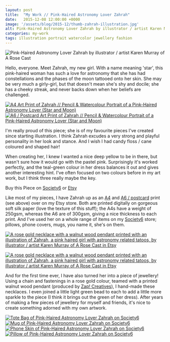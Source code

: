 ```yaml
---
layout: post
title:  "My Work // Pink-Haired Astronomy Lover Zahrah"
date:   2015-12-08 12:00:00 +0000
image: '/assets/blog/2015-12/thumb-zahrah-illustration.jpg'
alt: Pink-Haired Astronomy Lover Zahrah by illustrator / artist Karen Murray of A Rose Cast
categories: my-work
tags: illustration portrait watercolor jewellery fashion
---
```


![Pink-Haired Astronomy Lover Zahrah by illustrator / artist Karen Murray of A Rose Cast](/assets/folio/portraits/portrait-illustration-zahrah.jpg "Pink-Haired Astronomy Lover Zahrah by illustrator / artist Karen Murray of A Rose Cast")

Hello, everyone. Meet Zahrah, my new girl. With a name meaning 'star', this pink-haired woman has such a love for astronomy that she has had constellations and the phases of the moon tattooed onto her skin. She may be very much a girly-girl, but that doesn't mean she's shy and docile; she has a cheeky streak, and never backs down when her beliefs are challenged.

<div class="row">
	<div class="col-md-6">
		<a href="https://www.etsy.com/listing/257821175/zahrah-a4-print-of-a-pencil-watercolour" title="A4 Art Print of Zahrah // Pencil &amp; Watercolour Portrait of a Pink-Haired Astronomy Lover (Star and Moon) on Etsy"><img src="/assets/blog/2015-12/a4-print-portrait-illustration-zahrah.jpg" alt="A4 Art Print of Zahrah // Pencil &amp; Watercolour Portrait of a Pink-Haired Astronomy Lover (Star and Moon)"></a>
	</div>
	<div class="col-md-6">
		<a href="https://www.etsy.com/listing/267621317/watercolor-portrait-illustration-a6" title="A6 / Postcard Art Print of Zahrah // Pencil &amp; Watercolour Portrait of a Pink-Haired Astronomy Lover (Star and Moon) on Etsy"><img src="/assets/blog/2015-12/a6-postcard-print-portrait-illustration-zahrah.jpg" alt="A6 / Postcard Art Print of Zahrah // Pencil &amp; Watercolour Portrait of a Pink-Haired Astronomy Lover (Star and Moon)"></a>
	</div>
</div>

I'm really proud of this piece; she is of my favourite pieces I've created since starting illustration. I think Zahrah excudes a very strong and playful personality in her look and stance. And I wish I had candy floss / cane coloured and shaped hair!

When creating her, I knew I wanted a nice deep yellow to be in there, but wasn't sure how it would go with the pastel pink. Surprisingly it's worked perfectly, and the teal-green colour in her dress balances it out and gives another interesting hint. I've often focused on two colours before in my art work, but I think three really maybe the key.

<div class="highlight">
  <p>Buy <span class="the">this</span> Piece <span class="the">on</span>
    <a href="https://society6.com/product/astronomy-fan-zahrah-moon-and-star_print#1=45">Society6</a>
    <span class="the">or</span>
    <a href="https://www.etsy.com/shop/ARoseCast/search?search_query=zahrah">Etsy</a>
  </p>
</div>

Like most of my pieces, I have Zahrah up as an <a href="https://www.etsy.com/listing/257821175/zahrah-a4-print-of-a-pencil-watercolour" title="A4 Art Print of Zahrah // Pencil &amp; Watercolour Portrait of a Pink-Haired Astronomy Lover (Star and Moon) on Etsy">A4</a> and <a href="https://www.etsy.com/listing/267621317/watercolor-portrait-illustration-a6" title="A6 / Postcard Art Print of Zahrah // Pencil &amp; Watercolour Portrait of a Pink-Haired Astronomy Lover (Star and Moon) on Etsy">A6 / postcard</a> print (see above) over on my Etsy store. Both are printed digitally on gorgeous soft silk paper (love the texture of this stuff); the A4s have a weight of 250gsm, whereas the A6 are of 300gsm, giving a nice thickness to each print. And I've used her on a whole range of items on my <a href="https://society6.com/product/astronomy-fan-zahrah-moon-and-star_print#1=45">Society6</a> store; pillows, phone covers, mugs, you name it, she's on them.

<a href="https://www.etsy.com/listing/257926790/rose-gold-walnut-wood-pendant-necklace" title="A rose gold necklace with a walnut wood pendant printed with an illustration of Zahrah, a pink haired girl with astronomy related tatoos, by illustrator / artist Karen Murray of A Rose Cast in Etsy"><img src="/assets/folio/portraits/portrait-illustration-zahrah-wooden-necklace-01.jpg" alt="A rose gold necklace with a walnut wood pendant printed with an illustration of Zahrah, a pink haired girl with astronomy related tatoos, by illustrator / artist Karen Murray of A Rose Cast in Etsy"></a>

<a href="https://www.etsy.com/listing/257926790/rose-gold-walnut-wood-pendant-necklace" title="A rose gold necklace with a walnut wood pendant printed with an illustration of Zahrah, a pink haired girl with astronomy related tatoos, by illustrator / artist Karen Murray of A Rose Cast in Etsy"><img src="/assets/blog/2015-12/portrait-illustration-zahrah-wooden-necklace-02.jpg" alt="A rose gold necklace with a walnut wood pendant printed with an illustration of Zahrah, a pink haired girl with astronomy related tatoos, by illustrator / artist Karen Murray of A Rose Cast in Etsy"></a>

And for the first time ever, I have also turned her into a piece of jewellery! Using a chain and fastenings in a rose gold colour, teamed with a printed walnut wood pendant (produced by <a href="http://www.zapcreatives.co.uk">Zap! Creatives</a>), I hand-made these necklaces. I even joined a little light green bead to each to add a little more sparkle to the piece (I think it brings out the green of her dress). After years of making a few pieces of jewellery for myself and friends, it's nice to create something adorned with my own artwork.


<div class="row">
	<div class="col-md-6">
		<a href="https://society6.com/product/astronomy-fan-zahrah-moon-and-star_print#1=45" title="Tote Bag of Pink-Haired Astronomy Lover Zahrah on Society6"><img src="/assets/blog/2015-12/society6-zahrah-moon-star-bags.jpg" alt="Tote Bag of Pink-Haired Astronomy Lover Zahrah on Society6"></a>
	</div>
	<div class="col-md-6">
		<a href="https://society6.com/product/astronomy-fan-zahrah-moon-and-star_print#1=45" title="Mug of Pink-Haired Astronomy Lover Zahrah on Society6"><img src="/assets/blog/2015-12/society6-zahrah-moon-star-mugs.jpg" alt="Mug of Pink-Haired Astronomy Lover Zahrah on Society6"></a>
	</div>
</div>

<div class="row">
	<div class="col-md-6">
		<a href="https://society6.com/product/astronomy-fan-zahrah-moon-and-star_print#1=45" title="Phone Skin of Pink-Haired Astronomy Lover Zahrah on Society6"><img src="/assets/blog/2015-12/society6-zahrah-moon-star-cases.jpg" alt="Phone Skin of Pink-Haired Astronomy Lover Zahrah on Society6"></a>
	</div>
	<div class="col-md-6">
		<a href="https://society6.com/product/astronomy-fan-zahrah-moon-and-star_print#1=45" title="Pillow of Pink-Haired Astronomy Lover Zahrah on Society6"><img src="/assets/blog/2015-12/society6-zahrah-moon-star-pillows.jpg" alt="Pillow of Pink-Haired Astronomy Lover Zahrah on Society6"></a>
	</div>
</div>